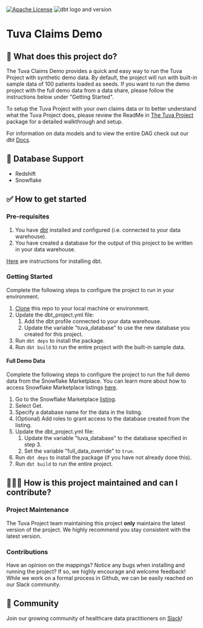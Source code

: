 [![Apache License](https://img.shields.io/badge/License-Apache%202.0-blue.svg)](https://opensource.org/licenses/Apache-2.0) ![dbt logo and version](https://img.shields.io/static/v1?logo=dbt&label=dbt-version&message=1.3.x&color=orange)

# Tuva Claims Demo

## 🧰 What does this project do?

The Tuva Claims Demo provides a quick and easy way to run the Tuva Project with synthetic demo data. 
By default, the project will run with built-in sample data of 100 patients loaded as seeds.
If you want to run the demo project with the full demo data from a data share, please follow the instructions below under "Getting Started".

To setup the Tuva Project with your own claims data or to better understand what the Tuva Project does, please review the ReadMe in [The Tuva Project](https://github.com/tuva-health/the_tuva_project) package for a detailed walkthrough and setup.

For information on data models and to view the entire DAG check out our dbt [Docs](https://tuva-health.github.io/tuva_claims_demo/#!/overview).

## 🔌 Database Support

- Redshift
- Snowflake

## ✅ How to get started

### Pre-requisites
1. You have [dbt](https://www.getdbt.com/) installed and configured (i.e. connected to your data warehouse).
2. You have created a database for the output of this project to be written in your data warehouse.

[Here](https://docs.getdbt.com/dbt-cli/installation) are instructions for installing dbt.

### Getting Started
Complete the following steps to configure the project to run in your environment.

1. [Clone](https://docs.github.com/en/repositories/creating-and-managing-repositories/cloning-a-repository) this repo to your local machine or environment.
2. Update the dbt_project.yml file:
   1. Add the dbt profile connected to your data warehouse.
   2. Update the variable "tuva_database" to use the new database you created for this project.
3. Run `dbt deps` to install the package. 
4. Run `dbt build` to run the entire project with the built-in sample data.

#### Full Demo Data
Complete the following steps to configure the project to run the full demo data from the Snowflake Marketplace.
You can learn more about how to access Snowflake Marketplace listings [here](https://other-docs.snowflake.com/en/collaboration/consumer-listings-access.html#accessing-listings-on-the-marketplace). 

1. Go to the Snowflake Marketplace [listing](https://app.snowflake.com/marketplace/listing/GZT0ZS2I9BQ/tuva-health-tuva-project-claims-demo).
2. Select Get.
3. Specify a database name for the data in the listing.
4. (Optional) Add roles to grant access to the database created from the listing.
5. Update the dbt_project.yml file:
   1. Update the variable "tuva_database" to the database specified in step 3.
   2. Set the variable "full_data_override" to `true`.
6. Run `dbt deps` to install the package (if you have not already done this).
7. Run `dbt build` to run the entire project.

## 🙋🏻‍♀️ **How is this project maintained and can I contribute?**

### Project Maintenance

The Tuva Project team maintaining this project **only** maintains the latest version of the project. 
We highly recommend you stay consistent with the latest version.

### Contributions

Have an opinion on the mappings? Notice any bugs when installing and running the project?
If so, we highly encourage and welcome feedback!  While we work on a formal process in Github, we can be easily reached on our Slack community.

## 🤝 Community

Join our growing community of healthcare data practitioners on [Slack](https://join.slack.com/t/thetuvaproject/shared_invite/zt-16iz61187-G522Mc2WGA2mHF57e0il0Q)!
